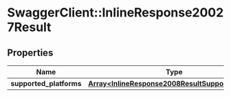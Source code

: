 # SwaggerClient::InlineResponse20027Result

## Properties
Name | Type | Description | Notes
------------ | ------------- | ------------- | -------------
**supported_platforms** | [**Array&lt;InlineResponse2008ResultSupportedCarts&gt;**](InlineResponse2008ResultSupportedCarts.md) |  | [optional] 



